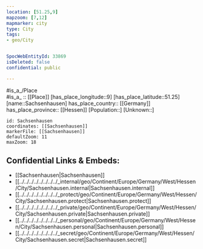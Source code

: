 ```yaml
---
location: [51.25,9] 
mapzoom: [7,12] 
mapmarker: city 
type: City
tags:
- geo/City


SpocWebEntityId: 33869
isDeleted: false
confidential: public

---
```

#is_a_/Place  
#is_a_ :: [[Place]] 
[has_place_longitude::9] 
[has_place_latitude::51.25] 
[name::Sachsenhausen] 
has_place_country:: [[Germany]]  
has_place_province:: [[Hessen]] 
[Population::] 
[Unknown::] 


```leaflet
id: Sachsenhausen
coordinates: [[Sachsenhausen]] 
markerFile: [[Sachsenhausen]] 
defaultZoom: 11 
maxZoom: 18
```


## Confidential Links & Embeds: 
- [[Sachsenhausen|Sachsenhausen]]  
- [[../../../../../../../../_internal/geo/Continent/Europe/Germany/West/Hessen/City/Sachsenhausen.internal|Sachsenhausen.internal]] 
- [[../../../../../../../../_protect/geo/Continent/Europe/Germany/West/Hessen/City/Sachsenhausen.protect|Sachsenhausen.protect]] 
- [[../../../../../../../../_private/geo/Continent/Europe/Germany/West/Hessen/City/Sachsenhausen.private|Sachsenhausen.private]] 
- [[../../../../../../../../_personal/geo/Continent/Europe/Germany/West/Hessen/City/Sachsenhausen.personal|Sachsenhausen.personal]] 
- [[../../../../../../../../_secret/geo/Continent/Europe/Germany/West/Hessen/City/Sachsenhausen.secret|Sachsenhausen.secret]] 
